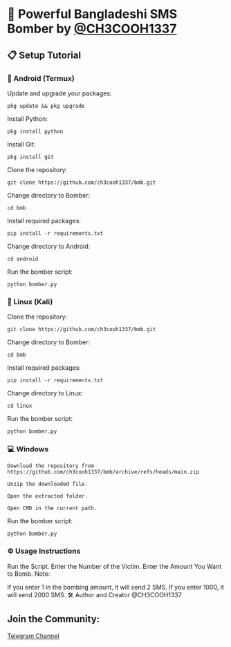 # 🚀 Powerful Bangladeshi SMS Bomber by [@CH3COOH1337](https://t.me/ch3cooh1337)

## 📋 Setup Tutorial

### 📱 Android (Termux)
Update and upgrade your packages:
```shell script
pkg update && pkg upgrade
```
Install Python:
```shell script
pkg install python
```
Install Git:
```shell script
pkg install git
```
Clone the repository:
```shell script
git clone https://github.com/ch3cooh1337/bmb.git
```
Change directory to Bomber:
```shell script
cd bmb
```
Install required packages:
```shell script
pip install -r requirements.txt
```
Change directory to Android:
```shell script
cd android
```
Run the bomber script:
```shell script
python bomber.py
```

### 🐧 Linux (Kali)
Clone the repository:
```shell script
git clone https://github.com/ch3cooh1337/bmb.git
```
Change directory to Bomber:
```shell script
cd bmb
```
Install required packages:
```shell script
pip install -r requirements.txt
```
Change directory to Linux:
```shell script
cd linux
```
Run the bomber script:
```shell script
python bomber.py
```

### 💻 Windows

```shell script
Download the repository from https://github.com/ch3cooh1337/bmb/archive/refs/heads/main.zip
```

```shell script
Unzip the downloaded file.
```

```shell script
Open the extracted folder.
```

```shell script
Open CMD in the current path.
```

Run the bomber script:

```shell script
python bomber.py
```

### ⚙️ Usage Instructions
Run the Script.
Enter the Number of the Victim.
Enter the Amount You Want to Bomb.
Note:

If you enter 1 in the bombing amount, it will send 2 SMS.
If you enter 1000, it will send 2000 SMS.
🛠️ Author and Creator
@CH3COOH1337

## Join the Community:
[Telegram Channel](https://t.me/ch3cooh1337)
